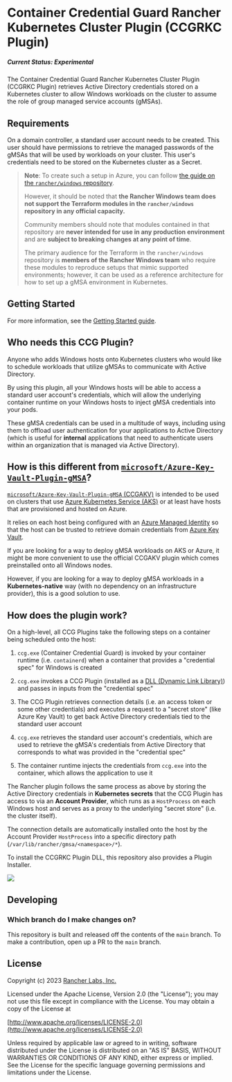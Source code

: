 Container Credential Guard Rancher Kubernetes Cluster Plugin (CCGRKC Plugin)
========
##### Current Status: **_Experimental_**

The Container Credential Guard Rancher Kubernetes Cluster Plugin (CCGRKC Plugin) retrieves Active Directory credentials stored on a Kubernetes cluster to allow Windows workloads on the cluster to assume the role of group managed service accounts (gMSAs).

## Requirements

On a domain controller, a standard user account  needs to be created. This user should have permissions to retrieve the managed passwords of the gMSAs that will be used by workloads on your cluster. This user's credentials need to be stored on the Kubernetes cluster as a Secret.

> **Note**: To create such a setup in Azure, you can follow [the guide on the `rancher/windows` repository](https://github.com/rancher/windows/blob/main/docs/terraform/gmsa/environment_setup.md).
>
> However, it should be noted that **the Rancher Windows team does not support the Terraform modules in the `rancher/windows` repository in any official capacity.**
>
> Community members should note that modules contained in that repository are **never intended for use in any production environment** and are **subject to breaking changes at any point of time**.
> 
> The primary audience for the Terraform in the `rancher/windows` repository is **members of the Rancher Windows team** who require these modules to reproduce setups that mimic supported environments; however, it can be used as a reference architecture for how to set up a gMSA environment in Kubernetes.

## Getting Started

For more information, see the [Getting Started guide](docs/gettingstarted.md).

## Who needs this CCG Plugin?

Anyone who adds Windows hosts onto Kubernetes clusters who would like to schedule workloads that utilize gMSAs to communicate with Active Directory.

By using this plugin, all your Windows hosts will be able to access a standard user account's credentials, which will allow the underlying container runtime on your Windows hosts to inject gMSA credentials into your pods.

These gMSA credentials can be used in a multitude of ways, including using them to offload user authentication for your applications to Active Directory (which is useful for **internal** applications that need to authenticate users within an organization that is managed via Active Directory).

## How is this different from [`microsoft/Azure-Key-Vault-Plugin-gMSA`](https://github.com/microsoft/Azure-Key-Vault-Plugin-gMSA)?

[`microsoft/Azure-Key-Vault-Plugin-gMSA` (CCGAKV)](https://github.com/microsoft/Azure-Key-Vault-Plugin-gMSA) is intended to be used on clusters that use [Azure Kubernetes Service (AKS)](https://learn.microsoft.com/en-us/azure/aks/intro-kubernetes) or at least have hosts that are provisioned and hosted on Azure.

It relies on each host being configured with an [Azure Managed Identity](https://learn.microsoft.com/en-us/azure/active-directory/managed-identities-azure-resources/overview) so that the host can be trusted to retrieve domain credentials from [Azure Key Vault](https://learn.microsoft.com/en-us/azure/key-vault/general/basic-concepts).

If you are looking for a way to deploy gMSA workloads on AKS or Azure, it might be more convenient to use the official CCGAKV plugin which comes preinstalled onto all Windows nodes.

However, if you are looking for a way to deploy gMSA workloads in a **Kubernetes-native** way (with no dependency on an infrastructure provider), this is a good solution to use.

## How does the plugin work?

On a high-level, all CCG Plugins take the following steps on a container being scheduled onto the host:

1. `ccg.exe` (Container Credential Guard) is invoked by your container runtime (i.e. `containerd`) when a container that provides a "credential spec" for Windows is created

2. `ccg.exe` invokes a CCG Plugin (installed as a [DLL (Dynamic Link Library)](https://learn.microsoft.com/en-us/troubleshoot/windows-client/deployment/dynamic-link-library)) and passes in inputs from the "credential spec"

3. The CCG Plugin retrieves connection details (i.e. an access token or some other credentials) and executes a request to a "secret store" (like Azure Key Vault) to get back Active Directory credentials tied to the standard user account

4. `ccg.exe` retrieves the standard user account's credentials, which are used to retrieve the gMSA's credentials from Active Directory that corresponds to what was provided in the "credential spec"

5. The container runtime injects the credentials from `ccg.exe` into the container, which allows the application to use it

The Rancher plugin follows the same process as above by storing the Active Directory credentials in **Kubernetes secrets** that the CCG Plugin has access to via an **Account Provider**, which runs as a `HostProcess` on each Windows host and serves as a proxy to the underlying "secret store" (i.e. the cluster itself).

The connection details are automatically installed onto the host by the Account Provider `HostProcess` into a specific directory path (`/var/lib/rancher/gmsa/<namespace>/*`).

To install the CCGRKC Plugin DLL, this repository also provides a Plugin Installer.

![](./docs/diagrams/simple-diagram.png)

## Developing

### Which branch do I make changes on?

This repository is built and released off the contents of the `main` branch. To make a contribution, open up a PR to the `main` branch.

## License
Copyright (c) 2023 [Rancher Labs, Inc.](http://rancher.com)

Licensed under the Apache License, Version 2.0 (the "License");
you may not use this file except in compliance with the License.
You may obtain a copy of the License at

[http://www.apache.org/licenses/LICENSE-2.0](http://www.apache.org/licenses/LICENSE-2.0)

Unless required by applicable law or agreed to in writing, software
distributed under the License is distributed on an "AS IS" BASIS,
WITHOUT WARRANTIES OR CONDITIONS OF ANY KIND, either express or implied.
See the License for the specific language governing permissions and
limitations under the License.
